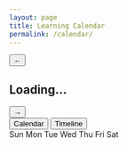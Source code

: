 ```yaml
---
layout: page
title: Learning Calendar
permalink: /calendar/
---
```


<!-- Calendar container elements -->
<div class="calendar-controls">
  <div class="month-navigation">
    <button id="prevMonth" class="nav-button">&larr;</button>
    <h2 id="currentMonthDisplay">Loading...</h2>
    <button id="nextMonth" class="nav-button">&rarr;</button>
  </div>
  
  <div class="view-toggle">
    <button class="view-button active" data-view="calendar">Calendar</button>
    <button class="view-button" data-view="timeline">Timeline</button>
  </div>
</div>

<div id="calendarView" class="view-section active">
  <div class="weekday-headers">
    <span>Sun</span>
    <span>Mon</span>
    <span>Tue</span>
    <span>Wed</span>
    <span>Thu</span>
    <span>Fri</span>
    <span>Sat</span>
  </div>
  <div class="calendar-grid" id="calendarGrid"></div>
</div>

<div id="timelineView" class="view-section">
  <div class="timeline-wrapper" id="timelineContainer"></div>
</div>

<div id="dayDetail" class="day-detail" style="display: none;">
  <div class="day-detail-header">
    <h3 id="selectedDate">Selected Date</h3>
    <button id="closeDayDetail" class="close-button">&times;</button>
  </div>
  <div id="dayDetailContent" class="day-detail-content"></div>
</div>

<!-- Generate posts data directly into the page -->
<script>
// Create posts array directly in the page with normalized date strings
const postsData = [
  {% for post in site.posts %}
  {
    "title": {{ post.title | jsonify }},
    "url": "{{ post.url | relative_url }}",
    "date": "{{ post.date | date: '%Y-%m-%d' }}", // Keep date as string in YYYY-MM-DD format
    "author": "{{ post.author }}",
    "excerpt": {{ post.excerpt | strip_html | truncatewords: 30 | jsonify }}
  }{% unless forloop.last %},{% endunless %}
  {% endfor %}
];

// Initialize authors data from Jekyll's data files
const authorsData = {
  {% for author in site.data.authors %}
  "{{ author[0] }}": {
    "display_name": "{{ author[1].display_name }}",
    "color": "{{ author[1].color }}"
  }{% unless forloop.last %},{% endunless %}
  {% endfor %}
};

// Get array of author IDs for use later
const authorIds = Object.keys(authorsData);

console.log("Authors data loaded:", authorIds.length, "authors");
console.log("Posts data loaded:", postsData.length, "posts");

document.addEventListener('DOMContentLoaded', function() {
  // Function to get author display name
  function getAuthorDisplayName(authorId) {
    return authorsData[authorId] ? authorsData[authorId].display_name : authorId;
  }

  // Function to get author color
  function getAuthorColor(authorId) {
    return authorsData[authorId] ? authorsData[authorId].color : "#999999";
  }

  // Calendar elements
  const calendarGrid = document.getElementById('calendarGrid');
  const calendarPreview = document.getElementById('calendarPreview');
  const timelineContainer = document.getElementById('timelineContainer');
  const dayDetail = document.getElementById('dayDetail');
  const selectedDateEl = document.getElementById('selectedDate');
  const dayDetailContent = document.getElementById('dayDetailContent');
  const currentMonthDisplay = document.getElementById('currentMonthDisplay');
  const prevMonthBtn = document.getElementById('prevMonth');
  const nextMonthBtn = document.getElementById('nextMonth');

  // Current date tracking
  let currentDate = new Date();
  let currentMonth = currentDate.getMonth();
  let currentYear = currentDate.getFullYear();
  let currentView = 'calendar'; // Track current view

  // Full calendar generation
  if (calendarGrid) {
    console.log("Calendar grid found, setting up...");

    // Month navigation
    if (prevMonthBtn && nextMonthBtn) {
      prevMonthBtn.addEventListener('click', function() {
        currentMonth--;
        if (currentMonth < 0) {
          currentMonth = 11;
          currentYear--;
        }
        updateCurrentView();
      });

      nextMonthBtn.addEventListener('click', function() {
        currentMonth++;
        if (currentMonth > 11) {
          currentMonth = 0;
          currentYear++;
        }
        updateCurrentView();
      });
    }

    // View toggling
    const viewButtons = document.querySelectorAll('.view-button');
    if (viewButtons.length > 0) {
      const calendarView = document.getElementById('calendarView');
      const timelineView = document.getElementById('timelineView');

      viewButtons.forEach(button => {
        button.addEventListener('click', function() {
          const view = this.getAttribute('data-view');
          currentView = view;

          // Update active button
          viewButtons.forEach(btn => btn.classList.remove('active'));
          this.classList.add('active');

          // Update active view
          if (view === 'calendar') {
            calendarView.classList.add('active');
            timelineView.classList.remove('active');
            renderCalendar();
          } else {
            calendarView.classList.remove('active');
            timelineView.classList.add('active');
            renderTimeline();
          }
        });
      });
    }

    // Close day detail
    const closeDayDetailBtn = document.getElementById('closeDayDetail');
    if (closeDayDetailBtn && dayDetail) {
      closeDayDetailBtn.addEventListener('click', function() {
        dayDetail.style.display = 'none';
      });
    }
    
    // Initialize calendar
    renderCalendar();
  } else {
    console.error("Calendar grid element not found");
  }

  // Function to update the current view based on month change
  function updateCurrentView() {
    if (currentView === 'calendar') {
      renderCalendar();
    } else {
      renderTimeline();
    }
  }

  // Function to safely extract month and year from date string
  function getMonthYearFromDateString(dateStr) {
    // Split the date string into year, month, day components
    const [year, month, day] = dateStr.split('-').map(num => parseInt(num, 10));
    return { month: month - 1, year: year }; // JS months are 0-indexed
  }

  // Render full calendar
  function renderCalendar() {
    if (!calendarGrid || !currentMonthDisplay) return;

    // Display current month and year
    const monthNames = ["January", "February", "March", "April", "May", "June",
      "July", "August", "September", "October", "November", "December"];
    currentMonthDisplay.textContent = `${monthNames[currentMonth]} ${currentYear}`;

    // Clear grid
    calendarGrid.innerHTML = '';

    // Get first day of month (0-6, where 0 is Sunday)
    const firstDay = new Date(currentYear, currentMonth, 1).getDay();

    // Get number of days in month
    const daysInMonth = new Date(currentYear, currentMonth + 1, 0).getDate();

    // Create empty cells for days before the first day of month
    for (let i = 0; i < firstDay; i++) {
      const emptyDay = document.createElement('div');
      emptyDay.className = 'calendar-day empty';
      calendarGrid.appendChild(emptyDay);
    }

    // Create cells for each day in month
    for (let day = 1; day <= daysInMonth; day++) {
      const dateStr = `${currentYear}-${String(currentMonth + 1).padStart(2, '0')}-${String(day).padStart(2, '0')}`;
      const dayEntries = postsData.filter(post => post.date === dateStr);

      const dayElement = document.createElement('div');
      dayElement.className = 'calendar-day';

      // Create day number at the top
      const dayNumber = document.createElement('span');
      dayNumber.className = 'calendar-day-number';
      dayNumber.textContent = day;
      dayElement.appendChild(dayNumber);

      // Add 'empty-day' class to days without entries
      if (dayEntries.length === 0) {
        dayElement.classList.add('empty-day');
      } else {
        dayElement.classList.add('has-entry');

        // Count unique authors who posted on this day
        const uniqueAuthors = new Set(dayEntries.map(entry => entry.author));
        
        // Add class if all authors posted on this day
        if (uniqueAuthors.size === authorIds.length && authorIds.length > 1) {
          dayElement.classList.add('has-entries-all');
        }
        
        // Only create indicators if there are actual authors
        if (uniqueAuthors.size > 0) {
          // Create container for post indicators (not author indicators)
          const postIndicatorsContainer = document.createElement('div');
          postIndicatorsContainer.className = 'post-indicators';
          
          // Collect authors who posted on this day
          const authorsWithEntries = Array.from(uniqueAuthors);
          
          // Create post indicator elements based on which authors posted
          authorsWithEntries.forEach(authorId => {
            const indicator = document.createElement('div');
            indicator.className = `post-indicator author-${authorId}`;
            indicator.style.backgroundColor = getAuthorColor(authorId);
            postIndicatorsContainer.appendChild(indicator);
          });
          
          dayElement.appendChild(postIndicatorsContainer);
        }
      }

      // Check if this is today
      const now = new Date();
      if (day === now.getDate() && currentMonth === now.getMonth() && currentYear === now.getFullYear()) {
        dayElement.classList.add('today');
      }

      // Always add click handler, but it'll show "No posts" for empty days
      dayElement.addEventListener('click', function() {
        showDayDetail(dateStr, dayEntries);
      });

      calendarGrid.appendChild(dayElement);
    }
  }

  // Render timeline view
  function renderTimeline() {
    if (!timelineContainer || !currentMonthDisplay) return;

    // Display current month and year
    const monthNames = ["January", "February", "March", "April", "May", "June",
      "July", "August", "September", "October", "November", "December"];
    currentMonthDisplay.textContent = `${monthNames[currentMonth]} ${currentYear}`;

    // Clear timeline
    timelineContainer.innerHTML = '';

    // Filter posts for the current month using string comparison for reliability
    const currentMonthPosts = postsData.filter(post => {
      // Extract month and year from date string
      const postDateParts = getMonthYearFromDateString(post.date);
      return postDateParts.month === currentMonth && postDateParts.year === currentYear;
    });

    // If no posts this month, show message
    if (currentMonthPosts.length === 0) {
      const noPostsMessage = document.createElement('div');
      noPostsMessage.className = 'no-entries-message';
      noPostsMessage.textContent = `No posts for ${monthNames[currentMonth]} ${currentYear}.`;
      timelineContainer.appendChild(noPostsMessage);
      return;
    }

    // Group posts by date
    const postsByDate = {};

    currentMonthPosts.forEach(post => {
      if (!postsByDate[post.date]) {
        postsByDate[post.date] = [];
      }
      postsByDate[post.date].push(post);
    });

    // Sort dates in descending order
    const sortedDates = Object.keys(postsByDate).sort().reverse();

    // Create timeline
    const timeline = document.createElement('div');
    timeline.className = 'timeline';

    sortedDates.forEach(date => {
      const entries = postsByDate[date];

      // Count unique authors for this date
      const authorsOnThisDate = new Set();
      entries.forEach(entry => {
        if (entry.author) {
          authorsOnThisDate.add(entry.author);
        }
      });
      
      // Get array of authors who posted
      const authorsPresent = Array.from(authorsOnThisDate);

      // Create timeline item
      const timelineItem = document.createElement('div');
      timelineItem.className = 'timeline-item';

      // Create marker based on authors who posted
      if (authorsPresent.length > 0) {
        const markerContainer = document.createElement('div');
        markerContainer.className = 'timeline-marker-container';
        
        // If multiple authors posted, create a split circle
        if (authorsPresent.length > 1) {
          // Create a multi-author marker
          const multiMarker = document.createElement('div');
          multiMarker.className = 'timeline-multi-marker';
          
          // Add pie segments for each author
          authorsPresent.forEach((authorId, index) => {
            const segment = document.createElement('div');
            segment.className = `timeline-marker-segment segment-${index + 1} segment-${authorsPresent.length}`;
            segment.style.backgroundColor = getAuthorColor(authorId);
            multiMarker.appendChild(segment);
          });
          
          // Add count if there are more than 2 entries total
          if (entries.length > 2) {
            const countBadge = document.createElement('div');
            countBadge.className = 'count-badge';
            countBadge.textContent = entries.length.toString();
            multiMarker.appendChild(countBadge);
          }
          
          markerContainer.appendChild(multiMarker);
        } else {
          // Single author marker
          const singleAuthorId = authorsPresent[0];
          const marker = document.createElement('div');
          marker.className = `timeline-marker timeline-marker-${singleAuthorId}`;
          marker.style.backgroundColor = getAuthorColor(singleAuthorId);
          
          // Add count if there are multiple entries
          const authorEntries = entries.filter(entry => entry.author === singleAuthorId);
          if (authorEntries.length > 1) {
            marker.textContent = authorEntries.length.toString();
          }
          
          markerContainer.appendChild(marker);
        }
        
        timelineItem.appendChild(markerContainer);
      }

      // Format date - fix to handle timezone issues
      const [year, month, day] = date.split('-').map(num => parseInt(num, 10));
      // Create date object with local timezone (months are 0-indexed in JS)
      const dateObj = new Date(year, month - 1, day);
      const formattedDate = dateObj.toLocaleDateString('en-US', {
        weekday: 'long',
        year: 'numeric',
        month: 'long',
        day: 'numeric'
      });

      const dateEl = document.createElement('div');
      dateEl.className = 'timeline-date';
      dateEl.textContent = formattedDate;
      timelineItem.appendChild(dateEl);

      // Create entries container
      const entriesContainer = document.createElement('div');
      entriesContainer.className = 'timeline-entries';

      // Add entries
      entries.forEach(entry => {
        const entryEl = document.createElement('div');
        entryEl.className = `timeline-entry author-${entry.author}`;
        entryEl.style.borderLeft = `4px solid ${getAuthorColor(entry.author)}`;

        const entryTitle = document.createElement('h3');
        entryTitle.className = 'entry-title';

        const entryLink = document.createElement('a');
        entryLink.href = entry.url;
        entryLink.textContent = entry.title;

        entryTitle.appendChild(entryLink);
        entryEl.appendChild(entryTitle);

        const entryMeta = document.createElement('div');
        entryMeta.className = 'entry-meta';

        const authorSpan = document.createElement('span');
        authorSpan.className = `entry-author author-${entry.author}`;
        authorSpan.textContent = getAuthorDisplayName(entry.author);

        entryMeta.appendChild(authorSpan);
        entryEl.appendChild(entryMeta);

        const entryExcerpt = document.createElement('div');
        entryExcerpt.className = 'entry-excerpt';
        entryExcerpt.textContent = entry.excerpt;
        entryEl.appendChild(entryExcerpt);

        entriesContainer.appendChild(entryEl);
      });

      timelineItem.appendChild(entriesContainer);
      timeline.appendChild(timelineItem);
    });

    timelineContainer.appendChild(timeline);
  }

  // Show day detail popup
  function showDayDetail(dateStr, entries) {
    if (!dayDetail || !selectedDateEl || !dayDetailContent) return;

    // Parse the date parts manually to avoid timezone issues
    const [year, month, day] = dateStr.split('-').map(num => parseInt(num, 10));

    // Create date object with local timezone (months are 0-indexed in JS)
    const dateObj = new Date(year, month - 1, day);

    const formattedDate = dateObj.toLocaleDateString('en-US', {
      weekday: 'long',
      year: 'numeric',
      month: 'long',
      day: 'numeric'
    });

    // Update selected date
    selectedDateEl.textContent = formattedDate;

    // Clear previous content
    dayDetailContent.innerHTML = '';

    // Check if there are entries
    if (entries.length === 0) {
      const noEntriesMessage = document.createElement('div');
      noEntriesMessage.className = 'no-entries-message';
      noEntriesMessage.textContent = 'No posts for this date.';
      dayDetailContent.appendChild(noEntriesMessage);
    } else {
      // Add entries to detail view
      entries.forEach(entry => {
        const entryEl = document.createElement('div');
        entryEl.className = 'detail-entry';
        entryEl.style.borderLeft = `4px solid ${getAuthorColor(entry.author)}`;

        const entryHeader = document.createElement('div');
        entryHeader.className = 'entry-header';

        const entryTitle = document.createElement('h3');
        entryTitle.className = 'entry-title';

        const entryLink = document.createElement('a');
        entryLink.href = entry.url;
        entryLink.textContent = entry.title;

        entryTitle.appendChild(entryLink);
        entryHeader.appendChild(entryTitle);

        const entryMeta = document.createElement('div');
        entryMeta.className = 'entry-meta';

        const authorSpan = document.createElement('span');
        authorSpan.className = `entry-author author-${entry.author}`;
        authorSpan.textContent = getAuthorDisplayName(entry.author);

        entryMeta.appendChild(authorSpan);
        entryHeader.appendChild(entryMeta);

        entryEl.appendChild(entryHeader);

        const entryContent = document.createElement('div');
        entryContent.className = 'entry-content';
        entryContent.textContent = entry.excerpt;

        const readMoreLink = document.createElement('a');
        readMoreLink.href = entry.url;
        readMoreLink.className = 'read-more';
        readMoreLink.textContent = 'Read more';

        entryContent.appendChild(document.createElement('br'));
        entryContent.appendChild(readMoreLink);
        entryEl.appendChild(entryContent);

        dayDetailContent.appendChild(entryEl);
      });
    }

    // Show detail view
    dayDetail.style.display = 'block';
  }

  // Helper to format date as YYYY-MM-DD
  function formatDate(date) {
    const year = date.getFullYear();
    const month = String(date.getMonth() + 1).padStart(2, '0');
    const day = String(date.getDate()).padStart(2, '0');
    return `${year}-${month}-${day}`;
  }
});
</script>



